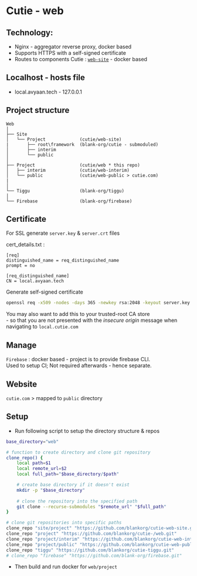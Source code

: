 # Cutie - web

## Technology:
- Nginx - aggregator reverse proxy, docker based
- Supports HTTPS with a self-signed certificate
- Routes to components Cutie : [`web-site`](https://github.com/blank-org/cutie-web-site) - docker based

## Localhost - hosts file

- local.avyaan.tech - 127.0.0.1

## Project structure

```
Web
│
├── Site
│   └── Project             (cutie/web-site)
|       ├── root\framework  (blank-org/cutie - submoduled)
│       ├── interim
│       └── public
│
├── Project                 (cutie/web * this repo)
│   ├── interim             (cutie/web-interim)
│   └── public              (cutie/web-public > cutie.com)
|
│
└── Tiggu                   (blank-org/tiggu)
│
└── Firebase                (blank-org/firebase)
```

## Certificate

For SSL generate `server.key` & `server.crt` files

cert_details.txt :

```
[req]
distinguished_name = req_distinguished_name
prompt = no

[req_distinguished_name]
CN = local.avyaan.tech
```

Generate self-signed certificate
```bash
openssl req -x509 -nodes -days 365 -newkey rsa:2048 -keyout server.key -out server.crt -config cert_details.txt
```

You may also want to add this to your trusted-root CA store  
\- so that you are not presented with the *insecure origin* message when navigating to `local.cutie.com`


## Manage
`Firebase` : docker based - project is to provide firebase CLI.  
Used to setup CI; Not required afterwards - hence separate.

## Website
`cutie.com` \> mapped to `public` directory

## Setup
- Run following script to setup the directory structure & repos
```bash
base_directory="web"

# function to create directory and clone git repository
clone_repo() {
    local path=$1
    local remote_url=$2
    local full_path="$base_directory/$path"

    # create base directory if it doesn't exist
    mkdir -p "$base_directory"
    
    # clone the repository into the specified path
    git clone --recurse-submodules "$remote_url" "$full_path"
}

# clone git repositories into specific paths
clone_repo "site/project" "https://github.com/blankorg/cutie-web-site.git"
clone_repo "project" "https://github.com/blankorg/cutie-/web.git"
clone_repo "project/interim" "https://github.com/blankorg/cutie-web-interim.git"
clone_repo "project/public" "https://github.com/blankorg/cutie-web-public.git"
clone_repo "tiggu" "https://github.com/blankorg/cutie-tiggu.git"
# clone_repo "firebase" "https://github.com/blank-org/firebase.git"
```

- Then build and run docker for `web/project`
